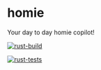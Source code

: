# homie
Your day to day homie copilot!

[![rust-build](https://github.com/4alldevsco/homie/actions/workflows/rust-build.yml/badge.svg)](https://github.com/4alldevsco/homie/actions/workflows/rust-build.yml)

[![rust-tests](https://github.com/4alldevsco/homie/actions/workflows/rust-tests.yml/badge.svg)](https://github.com/4alldevsco/homie/actions/workflows/rust-tests.yml)
